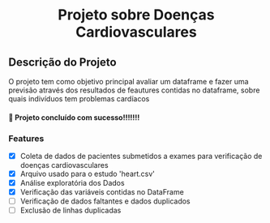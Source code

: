 <h1 align="center">Projeto sobre Doenças Cardiovasculares</h1>

## Descrição do Projeto
<p align="left">O projeto tem como objetivo principal avaliar um dataframe e fazer uma previsão através dos resultados de feautures contidas no dataframe, sobre quais indivíduos tem problemas cardíacos</p>
<h4 align="left"> 
	 🚀 Projeto concluído com sucesso!!!!!!!
</h4>

### Features

- [x] Coleta de dados de pacientes submetidos a exames para verificação de doenças cardiovasculares
- [x] Arquivo usado para o estudo 'heart.csv'
- [x] Análise exploratória dos Dados
- [x] Verificação das variáveis contidas no DataFrame
- [ ] Verificação de dados faltantes e dados duplicados
- [ ] Exclusão de linhas duplicadas

